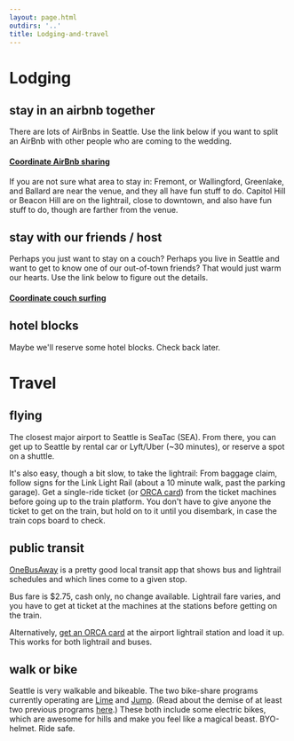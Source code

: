 ```yaml
---
layout: page.html
outdirs: '..'
title: Lodging-and-travel
---
```

<h1>Lodging</h1>
<div class='info'>
<h2>stay in an airbnb together</h2>
<p>There are lots of AirBnbs in Seattle. Use the link below if you want to split an AirBnb with other people who are coming to the wedding.</p>
<h4><a href='' class='coordinate'>Coordinate AirBnb sharing</a></h4>
<p>If you are not sure what area to stay in: Fremont, or Wallingford, Greenlake, and Ballard are near the venue, and they all have fun stuff to do. Capitol Hill or Beacon Hill are on the lightrail, close to downtown, and also have fun stuff to do, though are farther from the venue.</p>
</div>
<div class='info'>
<h2>stay with our friends / host</h2>
<p>Perhaps you just want to stay on a couch? Perhaps you live in Seattle and want to get to know one of our out-of-town friends? That would just warm our hearts. Use the link below to figure out the details.
<h4><a href='' class='coordinate'>Coordinate couch surfing</a></h4>
</div>
<div class='info'>
<h2>hotel blocks</h2>
<p>Maybe we'll reserve some hotel blocks. Check back later.</p>
</div>


<h1>Travel</h1>
<div class='info'>
<h2>flying</h2>
<p>The closest major airport to Seattle is SeaTac (SEA). From there, you can get up to Seattle by rental car or Lyft/Uber (~30 minutes), or reserve a spot on a shuttle.</p>
<p>It's also easy, though a bit slow, to take the lightrail: From baggage claim, follow signs for the Link Light Rail (about a 10 minute walk, past the parking garage). Get a single-ride ticket (or <a href='https://seattletransitblog.com/seattle-for-visitors/' target="_blank">ORCA card</a>) from the ticket machines before going up to the train platform. You don't have to give anyone the ticket to get on the train, but hold on to it until you disembark, in case the train cops board to check.</p>
</div>

<div class='info'>
<h2>public transit</h2>
<p><a href='https://onebusaway.org/' target="_blank">OneBusAway</a> is a pretty good local transit app that shows bus and lightrail schedules and which lines come to a given stop.</p>
<p><!--Public transit is a great way to get around Seattle! It comes with a chauffeur, a VIP lane, and sometimes entertainment.--> Bus fare is $2.75, cash only, no change available. Lightrail fare varies, and you have to get at ticket at the machines at the stations before getting on the train. 
<p>Alternatively, <a href='https://seattletransitblog.com/seattle-for-visitors/'  target="_blank">get an ORCA card</a> at the airport lightrail station and load it up. This works for both lightrail and buses.</p>
</div>

<div class='info'>
<h2>walk or bike</h2>
<p>Seattle is very walkable and bikeable. The two bike-share programs currently operating are <a href='https://www.li.me/' target="_blank">Lime</a> and <a href='https://www.jump.com/cities/seattle/' target="_blank">Jump</a>. (Read about the demise of at least two previous programs <a href='https://www.geekwire.com/2018/spin-reportedly-rolling-seattle-leaving-just-one-dockless-bikeshare-service/' target="_blank">here</a>.) These both include some electric bikes, which are awesome for hills and make you feel like a magical beast. BYO-helmet. Ride safe.</p>
</div>


